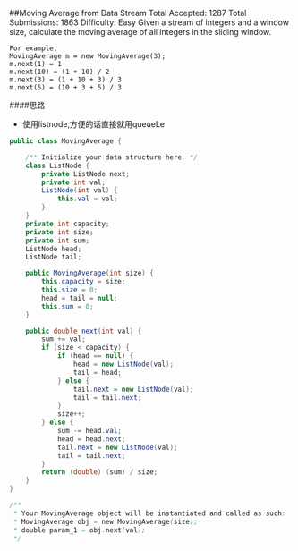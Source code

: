 ##Moving Average from Data Stream
	Total Accepted: 1287 Total Submissions: 1863 Difficulty: Easy
	Given a stream of integers and a window size, calculate the moving average of all integers in the sliding window.

	For example,
	MovingAverage m = new MovingAverage(3);
	m.next(1) = 1
	m.next(10) = (1 + 10) / 2
	m.next(3) = (1 + 10 + 3) / 3
	m.next(5) = (10 + 3 + 5) / 3

####思路
- 使用listnode,方便的话直接就用queueLe

```java
public class MovingAverage {

    /** Initialize your data structure here. */
    class ListNode {
        private ListNode next;
        private int val;
        ListNode(int val) {
            this.val = val;
        }
    }
    private int capacity;
    private int size;
    private int sum;
    ListNode head;
    ListNode tail;

    public MovingAverage(int size) {
        this.capacity = size;
        this.size = 0;
        head = tail = null;
        this.sum = 0;
    }

    public double next(int val) {
        sum += val;
        if (size < capacity) {
            if (head == null) {
                head = new ListNode(val);
                tail = head;
            } else {
                tail.next = new ListNode(val);
                tail = tail.next;
            }
            size++;
        } else {
            sum -= head.val;
            head = head.next;
            tail.next = new ListNode(val);
            tail = tail.next;
        }
        return (double) (sum) / size;
    }
}

/**
 * Your MovingAverage object will be instantiated and called as such:
 * MovingAverage obj = new MovingAverage(size);
 * double param_1 = obj.next(val);
 */
```
